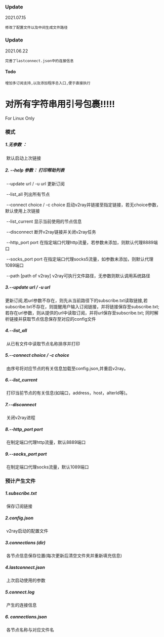 ### Update
2021.07.15
    
    修改了配置文件以及中间生成文件路径

### Update

2021.06.22
    
    完善了lastconnect.json中的连接信息

#### Todo
    
    增加多订阅支持,以及添加程序总入口,便于直接执行




# 对所有字符串用引号包裹!!!!!



For Linux Only
### 模式

##### 		1.无参数 ：

​					默认启动上次链接

##### 		2. --help 参数： 打印帮助列表

​					--update url / -u url  更新订阅

​					--list_all       列出所有节点

​					--connect choice / -c choice	启动v2ray并链接至指定链接，若无choice参数，默认使用上次链接

​					--list_current  显示当前使用的节点信息

​					--disconnect    断开v2ray链接并关闭v2ray任务

​					--http_port  port  在指定端口代理http流量，若参数未添加，则默认代理8889端口

​					--socks_port port  在指定端口代理socks5流量，如参数未添加，则默认代理1089端口

​					--path [path of v2ray]  v2ray可执行文件路径，无参数则默认调用系统路径

##### 		3.--update  url  / -u url

​				更新订阅,若url参数不存在，则先从当前路径下的subscribe.txt读取链接,若subscribe.txt不存在，则提醒用户输入订阅链接，并将链接保存至subscribe.txt;若存在url参数，则从提供的url中读取订阅，并将url保存至subscribe.txt;  同时解析链接并获取节点信息保存至对应的config文件

##### 		4.--list_all

​				从已有文件中读取节点名称排序并打印

##### 		5.--connect choice / -c choice

​				由序号将对应节点的有关信息加载至config.json,并重启v2ray。

##### 		6.--list_current

​				打印当前节点的有关信息(如端口，address，host，alterId等)。

##### 		7.--disconnect

​				关闭v2ray进程

##### 		8.--http_port port

​				在制定端口代理http流量，默认8889端口

##### 		9.--socks_port port

​				在制定端口代理socks流量，默认1089端口

### 预计产生文件

##### 		1.subscribe.txt

​				保存订阅链接

##### 		2.config.json

​				v2ray启动的配置文件

##### 		3.connections (dir)

​				各节点信息保存位置(每次更新后清空文件夹并重新填充信息)

##### 		4.lastconnect.json

​				上次启动使用的参数

##### 5.connect.log

​				产生的连接信息

##### 6. connections.json

​				各节点名称与对应文件名





​									
